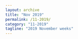 ```yaml
---
layout: archive
title: "Nov 2019"
permalink: /11-2019/
category: "11-2019"
tagline: "2019 November weeks"
---
```

